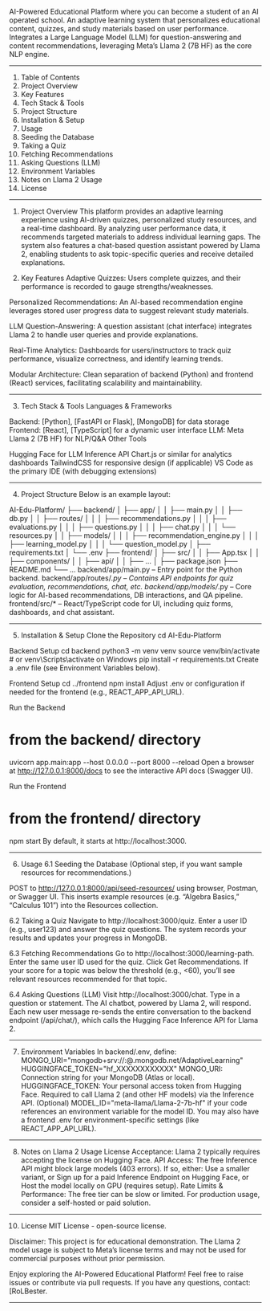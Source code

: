 
AI-Powered Educational Platform where you can become a student of an AI operated school.
An adaptive learning system that personalizes educational content, quizzes, and study materials based on user performance. Integrates a Large Language Model (LLM) for question-answering and content recommendations, leveraging Meta’s Llama 2 (7B HF) as the core NLP engine.
____________________________________________________________________________________________________________________________________________________________________________________________________________________________________________________________________________________________________________________________________

1. Table of Contents
2. Project Overview
3. Key Features
4. Tech Stack & Tools
5. Project Structure
6. Installation & Setup
7. Usage
8. Seeding the Database
9. Taking a Quiz
10. Fetching Recommendations
11. Asking Questions (LLM)
12. Environment Variables
13. Notes on Llama 2 Usage
14. License
____________________________________________________________________________________________________________________________________________________________________________________________________________________________________________________________________________________________________________________________________
1. Project Overview
This platform provides an adaptive learning experience using AI-driven quizzes, personalized study resources, and a real-time dashboard. By analyzing user performance data, it recommends targeted materials to address individual learning gaps.
The system also features a chat-based question assistant powered by Llama 2, enabling students to ask topic-specific queries and receive detailed explanations.

2. Key Features
Adaptive Quizzes:
Users complete quizzes, and their performance is recorded to gauge strengths/weaknesses.

Personalized Recommendations:
An AI-based recommendation engine leverages stored user progress data to suggest relevant study materials.

LLM Question-Answering:
A question assistant (chat interface) integrates Llama 2 to handle user queries and provide explanations.

Real-Time Analytics:
Dashboards for users/instructors to track quiz performance, visualize correctness, and identify learning trends.

Modular Architecture:
Clean separation of backend (Python) and frontend (React) services, facilitating scalability and maintainability.
____________________________________________________________________________________________________________________________________________________________________________________________________________________________________________________________________________________________________________________________________
3. Tech Stack & Tools
Languages & Frameworks

Backend: [Python], [FastAPI or Flask], [MongoDB] for data storage
Frontend: [React], [TypeScript] for a dynamic user interface
LLM: Meta Llama 2 (7B HF) for NLP/Q&A
Other Tools

Hugging Face for LLM Inference API
Chart.js or similar for analytics dashboards
TailwindCSS for responsive design (if applicable)
VS Code as the primary IDE (with debugging extensions)
____________________________________________________________________________________________________________________________________________________________________________________________________________________________________________________________________________________________________________________________________
4. Project Structure
Below is an example layout:

AI-Edu-Platform/
├── backend/
│   ├── app/
│   │   ├── main.py
│   │   ├── db.py
│   │   ├── routes/
│   │   │   ├── recommendations.py
│   │   │   ├── evaluations.py
│   │   │   ├── questions.py
│   │   │   ├── chat.py
│   │   │   └── resources.py
│   │   ├── models/
│   │   │   ├── recommendation_engine.py
│   │   │   ├── learning_model.py
│   │   │   └── question_model.py
│   ├── requirements.txt
│   └── .env
├── frontend/
│   ├── src/
│   │   ├── App.tsx
│   │   ├── components/
│   │   ├── api/
│   │   ├── ...
│   ├── package.json
├── README.md
└── ...
backend/app/main.py – Entry point for the Python backend.
backend/app/routes/*.py – Contains API endpoints for quiz evaluation, recommendations, chat, etc.
backend/app/models/*.py – Core logic for AI-based recommendations, DB interactions, and QA pipeline.
frontend/src/* – React/TypeScript code for UI, including quiz forms, dashboards, and chat assistant.

____________________________________________________________________________________________________________________________________________________________________________________________________________________________________________________________________________________________________________________________________
5. Installation & Setup
Clone the Repository
cd AI-Edu-Platform

Backend Setup
cd backend
python3 -m venv venv
source venv/bin/activate  # or venv\Scripts\activate on Windows
pip install -r requirements.txt
Create a .env file (see Environment Variables below).

Frontend Setup
cd ../frontend
npm install
Adjust .env or configuration if needed for the frontend (e.g., REACT_APP_API_URL).

Run the Backend
# from the backend/ directory
uvicorn app.main:app --host 0.0.0.0 --port 8000 --reload
Open a browser at http://127.0.0.1:8000/docs to see the interactive API docs (Swagger UI).

Run the Frontend
# from the frontend/ directory
npm start
By default, it starts at http://localhost:3000.
____________________________________________________________________________________________________________________________________________________________________________________________________________________________________________________________________________________________________________________________________

6. Usage
6.1 Seeding the Database
(Optional step, if you want sample resources for recommendations.)

POST to http://127.0.0.1:8000/api/seed-resources/ using browser, Postman, or Swagger UI.
This inserts example resources (e.g. “Algebra Basics,” “Calculus 101”) into the Resources collection.

6.2 Taking a Quiz
Navigate to http://localhost:3000/quiz.
Enter a user ID (e.g., user123) and answer the quiz questions.
The system records your results and updates your progress in MongoDB.

6.3 Fetching Recommendations
Go to http://localhost:3000/learning-path.
Enter the same user ID used for the quiz.
Click Get Recommendations. If your score for a topic was below the threshold (e.g., <60), you’ll see relevant resources recommended for that topic.

6.4 Asking Questions (LLM)
Visit http://localhost:3000/chat.
Type in a question or statement. The AI chatbot, powered by Llama 2, will respond.
Each new user message re-sends the entire conversation to the backend endpoint (/api/chat/), which calls the Hugging Face Inference API for Llama 2.

____________________________________________________________________________________________________________________________________________________________________________________________________________________________________________________________________________________________________________________________________

7. Environment Variables
In backend/.env, define:
MONGO_URI="mongodb+srv://<username>:<password>@<cluster>.mongodb.net/AdaptiveLearning"
HUGGINGFACE_TOKEN="hf_XXXXXXXXXXXX"
MONGO_URI: Connection string for your MongoDB (Atlas or local).
HUGGINGFACE_TOKEN: Your personal access token from Hugging Face.
Required to call Llama 2 (and other HF models) via the Inference API.
(Optional) MODEL_ID="meta-llama/Llama-2-7b-hf" if your code references an environment variable for the model ID.
You may also have a frontend .env for environment-specific settings (like REACT_APP_API_URL).

____________________________________________________________________________________________________________________________________________________________________________________________________________________________________________________________________________________________________________________________________

8. Notes on Llama 2 Usage
License Acceptance: Llama 2 typically requires accepting the license on Hugging Face.
API Access: The free Inference API might block large models (403 errors). If so, either:
Use a smaller variant, or
Sign up for a paid Inference Endpoint on Hugging Face, or
Host the model locally on GPU (requires setup).
Rate Limits & Performance: The free tier can be slow or limited. For production usage, consider a self-hosted or paid solution.

____________________________________________________________________________________________________________________________________________________________________________________________________________________________________________________________________________________________________________________________________

10. License
MIT License - open-source license.

Disclaimer: This project is for educational demonstration. The Llama 2 model usage is subject to Meta’s license terms and may not be used for commercial purposes without prior permission.

Enjoy exploring the AI-Powered Educational Platform! Feel free to raise issues or contribute via pull requests. If you have any questions, contact: [RoLBester.

____________________________________________________________________________________________________________________________________________________________________________________________________________________________________________________________________________________________________________________________________
